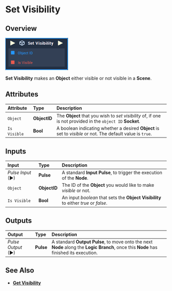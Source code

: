 # Set Visibility

## Overview

![The Set Visibility Node.](../.gitbook/assets/set-visibility.PNG)

**Set Visibility** makes an **Object** either visible or not visible in a **Scene**.

## Attributes

| Attribute | Type | Description |
| :--- | :--- | :--- |
| `Object` | **ObjectID** | The **Object** that you wish to _set visibility_ of, if one is not provided in the `object ID` **Socket**. |
| `Is Visible` | **Bool** | A boolean indicating whether a desired **Object** is set to _visible_ or not. The default value is `true`. |

## Inputs

| Input | Type | Description |
| :--- | :--- | :--- |
| _Pulse Input_ \(►\) | **Pulse** | A standard **Input Pulse**, to trigger the execution of the **Node**. |
| `Object` | **ObjectID** | The ID of the **Object** you would like to make _visible_ or not. |
| `Is Visible` | **Bool** | An input _boolean_ that sets the **Object** **Visibility** to either _true_ or _false_. |

## Outputs

| Output | Type | Description |
| :--- | :--- | :--- |
| _Pulse Output_ \(►\) | **Pulse** | A standard **Output Pulse**, to move onto the next **Node** along the **Logic Branch**, once this **Node** has finished its execution. |

## See Also

* [**Get Visibility**](get-visibility.md)

